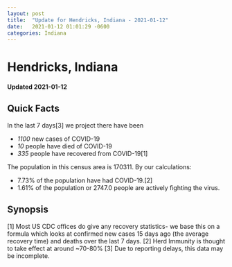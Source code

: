 ```yaml
---
layout: post
title:  "Update for Hendricks, Indiana - 2021-01-12"
date:   2021-01-12 01:01:29 -0600
categories: Indiana
---
```


# Hendricks, Indiana
#### Updated 2021-01-12

## Quick Facts

In the last 7 days[3] we project there have been
- *1100* new cases of COVID-19
- *10* people have died of COVID-19
- *335* people have recovered from COVID-19[1]

The population in this census area is 170311. By our calculations:
- 7.73% of the population have had COVID-19.[2]
- 1.61% of the population or 2747.0 people are actively fighting the virus.

## Synopsis




[1] Most US CDC offices do give any recovery statistics- we base this on a formula which looks at confirmed new cases
15 days ago (the average recovery time) and deaths over the last 7 days.
[2] Herd Immunity is thought to take effect at around ~70-80%
[3] Due to reporting delays, this data may be incomplete. 
    
